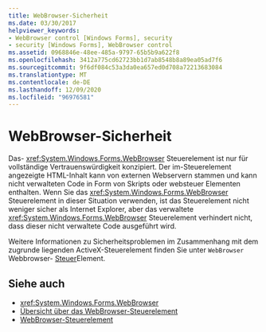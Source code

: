 ```yaml
---
title: WebBrowser-Sicherheit
ms.date: 03/30/2017
helpviewer_keywords:
- WebBrowser control [Windows Forms], security
- security [Windows Forms], WebBrowser control
ms.assetid: 0968846e-48ee-485a-9797-65b5b9a622f8
ms.openlocfilehash: 3412a775cd62723bb1d7ab8548b8a89ea05ad7f6
ms.sourcegitcommit: 9f6df084c53a3da0ea657ed0d708a72213683084
ms.translationtype: MT
ms.contentlocale: de-DE
ms.lasthandoff: 12/09/2020
ms.locfileid: "96976581"
---
```

# <a name="webbrowser-security"></a>WebBrowser-Sicherheit

Das- <xref:System.Windows.Forms.WebBrowser> Steuerelement ist nur für vollständige Vertrauenswürdigkeit konzipiert. Der im-Steuerelement angezeigte HTML-Inhalt kann von externen Webservern stammen und kann nicht verwalteten Code in Form von Skripts oder websteuer Elementen enthalten. Wenn Sie das <xref:System.Windows.Forms.WebBrowser> Steuerelement in dieser Situation verwenden, ist das Steuerelement nicht weniger sicher als Internet Explorer, aber das verwaltete <xref:System.Windows.Forms.WebBrowser> Steuerelement verhindert nicht, dass dieser nicht verwaltete Code ausgeführt wird.  
  
 Weitere Informationen zu Sicherheitsproblemen im Zusammenhang mit dem zugrunde liegenden ActiveX-Steuerelement finden Sie unter `WebBrowser` Webbrowser- [Steuer](/previous-versions/windows/internet-explorer/ie-developer/platform-apis/aa752040(v=vs.85))Element.  
  
## <a name="see-also"></a>Siehe auch

- <xref:System.Windows.Forms.WebBrowser>
- [Übersicht über das WebBrowser-Steuerelement](webbrowser-control-overview.md)
- [WebBrowser-Steuerelement](/previous-versions/windows/internet-explorer/ie-developer/platform-apis/aa752040(v=vs.85))
